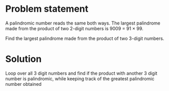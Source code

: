 # Problem statement
A palindromic number reads the same both ways. The largest palindrome made from the product of two 2-digit numbers is 9009 = 91 × 99.

Find the largest palindrome made from the product of two 3-digit numbers.

# Solution
Loop over all 3 digit numbers and find if the product with another 3 digit number is palindromic, while keeping track of the greatest palindromic number obtained